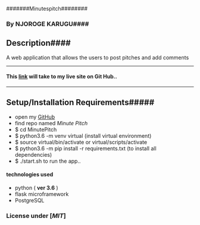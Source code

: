#######Minutespitch########

### By **NJOROGE KARUGU**####

## Description####
A web application that allows the users to post pitches and add comments 

---

#### This [link](https://github.com/6UK/Pitch) will take to my live site on Git Hub..

---

## Setup/Installation Requirements#####

* open my [GitHub](https://github.com/6UK/Pitch)
* find repo named *Minute Pitch*
* $ cd MinutePitch
* $ python3.6 -m venv virtual (install virtual environment)
* $ source virtual/bin/activate or virtual/scripts/activate
* $ python3.6 -m pip install -r requirements.txt (to install all dependencies)
* $ ./start.sh to run the app..

#### technologies used 
* python ( **ver 3.6** )
* flask microframework
* PostgreSQL


### License under [***MIT***]

